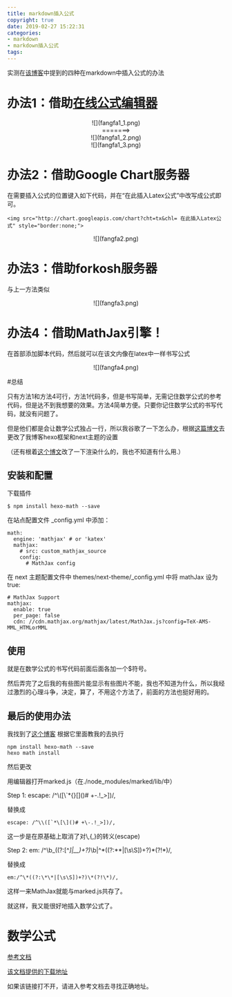 ```yaml
---
title: markdown插入公式
copyright: true
date: 2019-02-27 15:22:31
categories:
- markdown
- markdown插入公式
tags:
---
```


实测在[该博客](https://www.jianshu.com/p/054484d0892a)中提到的四种在markdown中插入公式的办法

<!--more-->


# 办法1：借助[在线公式编辑器](https://www.codecogs.com/latex/eqneditor.php)

<center>![](fangfa1_1.png)</center>

<center>=======></center>

<center>![](fangfa1_2.png)</center>

<center>![](fangfa1_3.png)</center>

# 办法2：借助Google Chart服务器

在需要插入公式的位置键入如下代码，并在“在此插入Latex公式”中改写成公式即可。

    <img src="http://chart.googleapis.com/chart?cht=tx&chl= 在此插入Latex公式" style="border:none;">

<center>![](fangfa2.png)</center>

# 办法3：借助forkosh服务器

与上一方法类似

<center>![](fangfa3.png)</center>

# 办法4：借助MathJax引擎！

在首部添加脚本代码，然后就可以在该文内像在latex中一样书写公式

<center>![](fangfa4.png)</center>

#总结

只有方法1和方法4可行，方法1代码多，但是书写简单，无需记住数学公式的参考代码，但是达不到我想要的效果。方法4简单方便。只要你记住数学公式的书写代码，就没有问题了。

但是他们都是会让数学公式独占一行，所以我谷歌了一下怎么办，根据[这篇博文](http://stevenshi.me/2017/06/26/hexo-insert-formula/)去更改了我博客hexo框架和next主题的设置

（还有根着[这个博文](https://blog.csdn.net/wgshun616/article/details/81019687)改了一下渲染什么的，我也不知道有什么用.）

## 安装和配置

下载插件

    $ npm install hexo-math --save

在站点配置文件 _config.yml 中添加：

    math:
      engine: 'mathjax' # or 'katex'
      mathjax:
        # src: custom_mathjax_source
        config:
          # MathJax config

在 next 主题配置文件中 themes/next-theme/_config.yml 中将 mathJax 设为 true:

    # MathJax Support
    mathjax:
      enable: true
      per_page: false
      cdn: //cdn.mathjax.org/mathjax/latest/MathJax.js?config=TeX-AMS-MML_HTMLorMML

## 使用

就是在数学公式的书写代码前面后面各加一个$符号。

然后弄完了之后我的有些图片能显示有些图片不能，我也不知道为什么，所以我经过激烈的心理斗争，决定，算了，不用这个方法了，前面的方法也挺好用的。

## 最后的使用办法

我找到了[这个博客](https://blog.csdn.net/emptyset110/article/details/50123231)
根据它里面教我的去执行

    npm install hexo-math --save
    hexo math install

然后更改

用编辑器打开marked.js（在./node_modules/marked/lib/中）

Step 1:
    escape: /^\\([\\`*{}\[\]()# +\-.!_>])/,

替换成

    escape: /^\\([`*\[\]()# +\-.!_>])/,

这一步是在原基础上取消了对\\,\{,\}的转义(escape)

Step 2:
    em: /^\b_((?:[^_]|__)+?)_\b|^\*((?:\*\*|[\s\S])+?)\*(?!\*)/,

替换成

    em:/^\*((?:\*\*|[\s\S])+?)\*(?!\*)/,

这样一来MathJax就能与marked.js共存了。

就这样，我又能很好地插入数学公式了。


# 数学公式

[参考文档](https://juejin.im/post/5a6721bd518825733201c4a2)

[该文档提供的下载地址](https://link.juejin.im/?target=http%3A%2F%2Ffiles.cnblogs.com%2Fhoukai%2FLATEX%25E6%2595%25B0%25E5%25AD%25A6%25E7%25AC%25A6%25E5%258F%25B7%25E8%25A1%25A8.rar)

如果该链接打不开，请进入参考文档去寻找正确地址。
